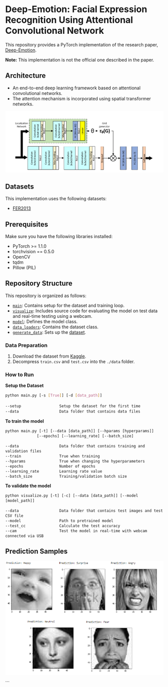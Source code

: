 # Deep-Emotion: Facial Expression Recognition Using Attentional Convolutional Network

This repository provides a PyTorch implementation of the research paper, [Deep-Emotion](https://arxiv.org/abs/1902.01019).

**Note:** This implementation is not the official one described in the paper.

## Architecture
- An end-to-end deep learning framework based on attentional convolutional networks.
- The attention mechanism is incorporated using spatial transformer networks.

<p align="center">
  <img src="imgs/net_arch.PNG" width="960" title="Deep-Emotion Architecture">
</p>

## Datasets
This implementation uses the following datasets:
- [FER2013](https://www.kaggle.com/c/challenges-in-representation-learning-facial-expression-recognition-challenge/data)


## Prerequisites
Make sure you have the following libraries installed:
- PyTorch >= 1.1.0
- torchvision == 0.5.0
- OpenCV
- tqdm
- Pillow (PIL)

## Repository Structure
This repository is organized as follows:
- [`main`](/main.py): Contains setup for the dataset and training loop.
- [`visualize`](/visualize.py): Includes source code for evaluating the model on test data and real-time testing using a webcam.
- [`model`](/model.py): Defines the model class.
- [`data_loaders`](/data_loaders.py): Contains the dataset class.
- [`generate_data`](/generate_data.py): Sets up the [dataset](https://www.kaggle.com/c/challenges-in-representation-learning-facial-expression-recognition-challenge/data).


### Data Preparation
1. Download the dataset from [Kaggle](https://www.kaggle.com/c/challenges-in-representation-learning-facial-expression-recognition-challenge/data).
2. Decompress `train.csv` and `test.csv` into the `./data` folder.

### How to Run
**Setup the Dataset**
```bash
python main.py [-s [True]] [-d [data_path]]

--setup                 Setup the dataset for the first time
--data                  Data folder that contains data files
```

**To train the model**
```
python main.py [-t] [--data [data_path]] [--hparams [hyperparams]]
              [--epochs] [--learning_rate] [--batch_size]

--data                  Data folder that contains training and validation files
--train                 True when training
--hparams               True when changing the hyperparameters
--epochs                Number of epochs
--learning_rate         Learning rate value
--batch_size            Training/validation batch size
```

**To validate the model**
```
python visualize.py [-t] [-c] [--data [data_path]] [--model [model_path]]

--data                  Data folder that contains test images and test CSV file
--model                 Path to pretrained model
--test_cc               Calculate the test accuracy
--cam                   Test the model in real-time with webcam connected via USB
```
## Prediction Samples
<p align="center">
  <img src="imgs/samples.png" width="720" title="Deep-Emotion Architecture">
</p>
```
